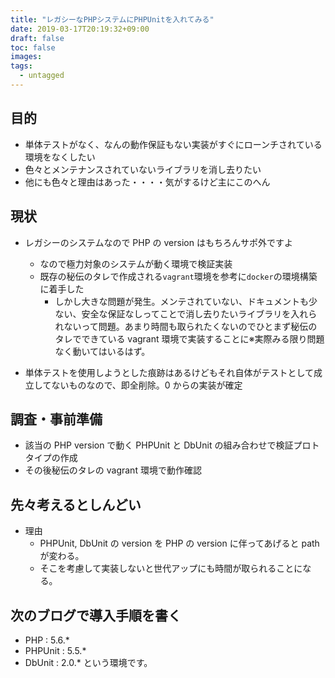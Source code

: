 ```yaml
---
title: "レガシーなPHPシステムにPHPUnitを入れてみる"
date: 2019-03-17T20:19:32+09:00
draft: false
toc: false
images:
tags:
  - untagged
---
```


## 目的

- 単体テストがなく、なんの動作保証もない実装がすぐにローンチされている環境をなくしたい
- 色々とメンテナンスされていないライブラリを消し去りたい
- 他にも色々と理由はあった・・・・気がするけど主にこのへん

## 現状

- レガシーのシステムなので PHP の version はもちろんサポ外ですよ

  - なので極力対象のシステムが動く環境で検証実装
  - 既存の秘伝のタレで作成される`vagrant`環境を参考に`docker`の環境構築に着手した
    - しかし大きな問題が発生。メンテされていない、ドキュメントも少ない、安全な保証なしってことで消し去りたいライブラリを入れられないって問題。あまり時間も取られたくないのでひとまず秘伝のタレでできている vagrant 環境で実装することに※実際みる限り問題なく動いてはいるはず。

- 単体テストを使用しようとした痕跡はあるけどもそれ自体がテストとして成立してないものなので、即全削除。0 からの実装が確定

## 調査・事前準備

- 該当の PHP version で動く PHPUnit と DbUnit の組み合わせで検証プロトタイプの作成
- その後秘伝のタレの vagrant 環境で動作確認

## 先々考えるとしんどい

- 理由
  - PHPUnit, DbUnit の version を PHP の version に伴ってあげると path が変わる。
  - そこを考慮して実装しないと世代アップにも時間が取られることになる。

## 次のブログで導入手順を書く

- PHP : 5.6.\*
- PHPUnit : 5.5.\*
- DbUnit : 2.0.\*
  という環境です。
